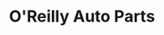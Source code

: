 ---
title: "O'Reilly Auto Parts"
url: /queen-creek/oreilly-auto-parts-south-power-road/
shop: car parts
---